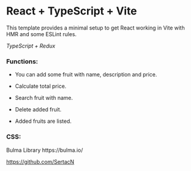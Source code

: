 # React + TypeScript + Vite

This template provides a minimal setup to get React working in Vite with HMR and some ESLint rules.

<i>TypeScript + Redux</i>

<h3>Functions:</h3>

- You can add some fruit with name, description and price.

- Calculate total price.

- Search fruit with name.

- Delete added fruit.

- Added fruits are listed.

<h3>CSS:</h3>
<p>
Bulma Library https://bulma.io/
</p>

https://github.com/SertacN
